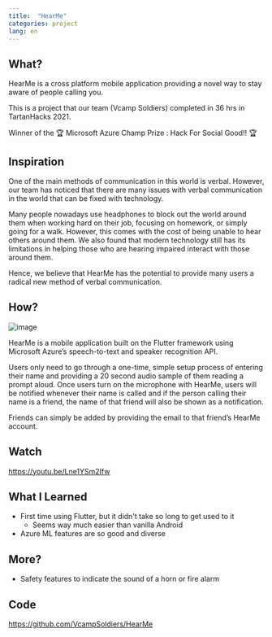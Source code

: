 ```yaml
---
title:  "HearMe"
categories: project
lang: en
---
```


## What?

HearMe is a cross platform mobile application providing a novel way to stay aware of people calling you.

This is a project that our team (Vcamp Soldiers) completed in 36 hrs in TartanHacks 2021.

Winner of the 🏆 Microsoft Azure Champ Prize : Hack For Social Good!! 🏆 


## Inspiration

One of the main methods of communication in this world is verbal. However, our team has noticed that there are many issues with verbal communication in the world that can be fixed with technology.

Many people nowadays use headphones to block out the world around them when working hard on their job, focusing on homework, or simply going for a walk. However, this comes with the cost of being unable to hear others around them. We also found that modern technology still has its limitations in helping those who are hearing impaired interact with those around them.

Hence, we believe that HearMe has the potential to provide many users a radical new method of verbal communication.

## How?

![image](https://user-images.githubusercontent.com/55306097/110263287-977bf680-7ff9-11eb-8994-f50c0ece3dbb.png)

HearMe is a mobile application built on the Flutter framework using Microsoft Azure’s speech-to-text and speaker recognition API.

Users only need to go through a one-time, simple setup process of entering their name and providing a 20 second audio sample of them reading a prompt aloud. Once users turn on the microphone with HearMe, users will be notified whenever their name is called and if the person calling their name is a friend, the name of that friend will also be shown as a notification.

Friends can simply be added by providing the email to that friend’s HearMe account. 

## Watch

<https://youtu.be/Lne1YSm2Ifw>

## What I Learned

- First time using Flutter, but it didn't take so long to get used to it 
  - Seems way much easier than vanilla Android
- Azure ML features are so good and diverse


## More?

- Safety features to indicate the sound of a horn or fire alarm

## Code

<https://github.com/VcampSoldiers/HearMe>
